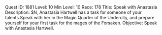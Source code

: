 Quest ID: 1881
Level: 10
Min Level: 10
Race: 178
Title: Speak with Anastasia
Description: $N, Anastasia Hartwell has a task for someone of your talents.Speak with her in the Magic Quarter of the Undercity, and prepare yourself for your first task for the mages of the Forsaken.
Objective: Speak with Anastasia Hartwell.
